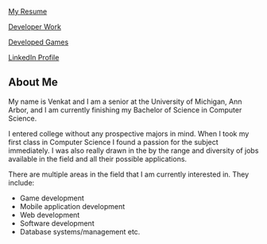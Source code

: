[My Resume](https://venkatvv.github.io/Venkat_Veerappan_Resume.pdf)


[Developer Work](venkatvv.github.io/blob/master/developed_games.md)


[Developed Games](venkatvv.github.io/blob/master/developed_games.md)


[LinkedIn Profile](https://www.linkedin.com/in/venkat-veerappan-065404137)


## About Me
My name is Venkat and I am a senior at the University of Michigan,
Ann Arbor, and I am currently finishing my Bachelor of Science in Computer Science.

I entered college without any prospective majors in mind. When I took my first class in Computer Science I found a passion for the subject immediately. I was also really drawn in the by the range and diversity of jobs available in the field and all their possible applications.  

There are multiple areas in the field that I am currently interested in. They include:

- Game development
- Mobile application development
- Web development
- Software development
- Database systems/management etc.